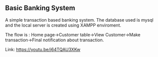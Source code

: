 ## Basic Banking System

A simple transaction based banking system. The database used is mysql and the local server is created using XAMPP enviroment. 

The flow is : Home page->Customer table->View Customer->Make transaction->Final notification about transaction.

Link: https://youtu.be/j64TQAU3XKw
